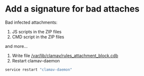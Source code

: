 # Add a signature for bad attaches
Bad infected attachments:
1. JS scripts in the ZIP files
2. CMD script in the ZIP files

and more...

1. Write file [/var/lib/clamav/rules_attachment_block.cdb](https://github.com/xv1t/notes/blob/master/linux/mail/clamav/rules_attachment_block.cdb)
2. Restart clamav-daemon
```bash
service restart "clamav-daemon"
```
